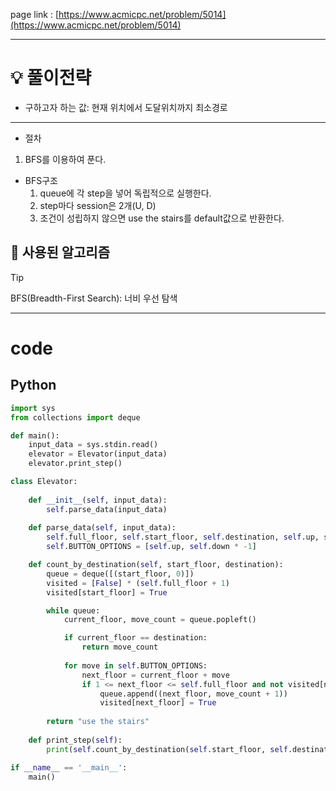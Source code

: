 page link : [https://www.acmicpc.net/problem/5014](https://www.acmicpc.net/problem/5014)

---

# 💡 풀이전략

- 구하고자 하는 값: 현재 위치에서 도달위치까지 최소경로

---

- 절차
1. BFS를 이용하여 푼다.
- BFS구조
    1. queue에 각 step을 넣어 독립적으로 실행한다.
    2. step마다 session은 2개(U, D)
    3. 조건이 성립하지 않으면 use the stairs를 default값으로 반환한다.

## 🎨 사용된 알고리즘

> [!tip]
> BFS(Breadth-First Search): 너비 우선 탐색

---

# code

## Python

```python
import sys
from collections import deque

def main():
    input_data = sys.stdin.read()
    elevator = Elevator(input_data)
    elevator.print_step()

class Elevator:
    
    def __init__(self, input_data):
        self.parse_data(input_data)
    
    def parse_data(self, input_data):
        self.full_floor, self.start_floor, self.destination, self.up, self.down = map(int, input_data.split())
        self.BUTTON_OPTIONS = [self.up, self.down * -1]

    def count_by_destination(self, start_floor, destination):
        queue = deque([(start_floor, 0)])
        visited = [False] * (self.full_floor + 1)
        visited[start_floor] = True

        while queue:
            current_floor, move_count = queue.popleft()

            if current_floor == destination:
                return move_count
            
            for move in self.BUTTON_OPTIONS:
                next_floor = current_floor + move
                if 1 <= next_floor <= self.full_floor and not visited[next_floor]:
                    queue.append((next_floor, move_count + 1))
                    visited[next_floor] = True
        
        return "use the stairs"
    
    def print_step(self):
        print(self.count_by_destination(self.start_floor, self.destination))

if __name__ == '__main__':
    main()
```
